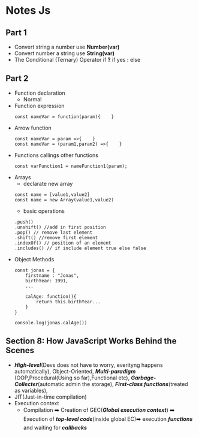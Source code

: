 # Notes Js
## Part 1 
- Convert string a number use **Number(var)**
- Convert number a string use **String(var)**
- The Conditional (Ternary) Operator if **?** if yes **:** else
## Part 2
- Function declaration
    - Normal
- Function expression
    ```
    const nameVar = function(param){    }
    ```
- Arrow function
    ```
    const nameVar = param =>{    }
    const nameVar = (param1,param2) =>{    }
    ```
- Functions callings other functions
    ```
    const varFunction1 = nameFunction1(param);
    ```
- Arrays
    - declarate new array 
    ```
    const name = [value1,value2]
    const name = new Array(value1,value2)
    ```
    - basic operations
    ```
    .push()
    .unshift() //add in first position
    .pop() // remove last element
    .shift() //remove first element 
    .indexOf() // position of an element
    .includes() // if include element true else false
    ```
- Object Methods
    ```
    const jonas = {
        firstname : "Jonas",
        birthYear: 1991,
        ...

        calAge: function(){
            return this.birthYear...
        }
    }

    console.log(jonas.calAge())
    ```
## Section 8: How JavaScript Works Behind the Scenes
- ***High-level***(Devs does not have to worry, everityng happens automatically), Object-Oriented, ***Multi-paradigm*** (OOP,Procedural(Using so far),Functional etc), ***Garbage-Collecter***(automatic admin the storage), ***First-class functions***(treated as variables),
- JIT(Just-in-time compilation) 
- Execution context
    - Compilation ➡️ Creation of GEC(***Global execution context***) ➡️ Execution of ***top-level code***(inside global EC)➡️ execution ***functions*** and waiting for ***callbacks***

